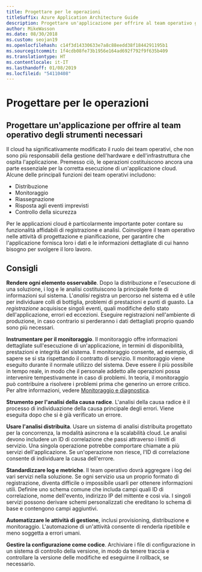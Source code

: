 ```yaml
---
title: Progettare per le operazioni
titleSuffix: Azure Application Architecture Guide
description: Progettare un'applicazione per offrire al team operativo gli strumenti necessari.
author: MikeWasson
ms.date: 08/30/2018
ms.custom: seojan19
ms.openlocfilehash: c14f3d14330633e7a8c88eedd38f1844291195b1
ms.sourcegitcommit: 1f4cdb08fe73b1956e164ad692f792f9f635b409
ms.translationtype: HT
ms.contentlocale: it-IT
ms.lasthandoff: 01/08/2019
ms.locfileid: "54110408"
---
```

# <a name="design-for-operations"></a>Progettare per le operazioni

## <a name="design-an-application-so-that-the-operations-team-has-the-tools-they-need"></a>Progettare un'applicazione per offrire al team operativo degli strumenti necessari

Il cloud ha significativamente modificato il ruolo dei team operativi, che non sono più responsabili della gestione dell'hardware e dell'infrastruttura che ospita l'applicazione.  Premesso ciò, le operazioni costituiscono ancora una parte essenziale per la corretta esecuzione di un'applicazione cloud. Alcune delle principali funzioni dei team operativi includono:

- Distribuzione
- Monitoraggio
- Riassegnazione
- Risposta agli eventi imprevisti
- Controllo della sicurezza

Per le applicazioni cloud è particolarmente importante poter contare su funzionalità affidabili di registrazione e analisi. Coinvolgere il team operativo nelle attività di progettazione e pianificazione, per garantire che l'applicazione fornisca loro i dati e le informazioni dettagliate di cui hanno bisogno per svolgere il loro lavoro.  <!-- to do: Link to DevOps checklist -->

## <a name="recommendations"></a>Consigli

**Rendere ogni elemento osservabile**. Dopo la distribuzione e l'esecuzione di una soluzione, i log e le analisi costituiscono la principale fonte di informazioni sul sistema. L'*analisi* registra un percorso nel sistema ed è utile per individuare colli di bottiglia, problemi di prestazioni e punti di guasto. La *registrazione* acquisisce singoli eventi, quali modifiche dello stato dell'applicazione, errori ed eccezioni. Eseguire registrazioni nell'ambiente di produzione, in caso contrario si perderanno i dati dettagliati proprio quando sono più necessari.

**Instrumentare per il monitoraggio**. Il monitoraggio offre informazioni dettagliate sull'esecuzione di un'applicazione, in termini di disponibilità, prestazioni e integrità del sistema. Il monitoraggio consente, ad esempio, di sapere se si sta rispettando il contratto di servizio. Il monitoraggio viene eseguito durante il normale utilizzo del sistema. Deve essere il più possibile in tempo reale, in modo che il personale addetto alle operazioni possa intervenire tempestivamente in caso di problemi. In teoria, il monitoraggio può contribuire a risolvere i problemi prima che generino un errore critico. Per altre informazioni, vedere [Monitoraggio e diagnostica][monitoring].

**Strumento per l'analisi della causa radice**. L'analisi della causa radice è il processo di individuazione della causa principale degli errori. Viene eseguita dopo che si è già verificato un errore.

**Usare l'analisi distribuita**. Usare un sistema di analisi distribuita progettato per la concorrenza, la modalità asincrona e la scalabilità cloud. Le analisi devono includere un ID di correlazione che passi attraverso i limiti di servizio. Una singola operazione potrebbe comportare chiamate a più servizi dell'applicazione. Se un'operazione non riesce, l'ID di correlazione consente di individuare la causa dell'errore.

**Standardizzare log e metriche**. Il team operativo dovrà aggregare i log dei vari servizi nella soluzione. Se ogni servizio usa un proprio formato di registrazione, diventa difficile o impossibile usarli per ottenere informazioni utili. Definire uno schema comune che includa campi quali ID di correlazione, nome dell'evento, indirizzo IP del mittente e così via. I singoli servizi possono derivare schemi personalizzati che ereditano lo schema di base e contengono campi aggiuntivi.

**Automatizzare le attività di gestione**, inclusi provisioning, distribuzione e monitoraggio. L'automazione di un'attività consente di renderla ripetibile e meno soggetta a errori umani.

**Gestire la configurazione come codice**. Archiviare i file di configurazione in un sistema di controllo della versione, in modo da tenere traccia e controllare la versione delle modifiche ed eseguirne il rollback, se necessario.

<!-- links -->

[monitoring]: ../../best-practices/monitoring.md

